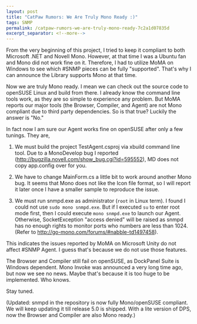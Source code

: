 ```yaml
---
layout: post
title: "CatPaw Rumors: We Are Truly Mono Ready :)"
tags: SNMP
permalink: /catpaw-rumors-we-are-truly-mono-ready-7c2a1d07835d
excerpt_separator: <!--more-->
---
```

From the very beginning of this project, I tried to keep it compliant to both Microsoft .NET and Novell Mono. However, at that time I was a Ubuntu fan and Mono did not work fine on it. Therefore, I had to utilize MoMA on Windows to see which #SNMP pieces can be fully "supported". That's why I can announce the Library supports Mono at that time.
<!--more-->

Now we are truly Mono ready. I mean we can check out the source code to openSUSE Linux and build from there. I already know the command line tools work, as they are so simple to experience any problem. But MoMA reports our major tools (the Browser, Compiler, and Agent) are not Mono compliant due to third party dependencies. So is that true? Luckily the answer is "No."

In fact now I am sure our Agent works fine on openSUSE after only a few tunings. They are,

1. We must build the project TestAgent.csproj via xbuild command line tool. Due to a MonoDevelop bug I reported (http://bugzilla.novell.com/show_bug.cgi?id=595552), MD does not copy app.config over for you.

2. We have to change MainForm.cs a little bit to work around another Mono bug. It seems that Mono does not like the Icon file format, so I will report it later once I have a smaller sample to reproduce the issue.

3. We must run snmpd.exe as administrator (`root` in Linux term). I found I could not use `sudo mono snmpd.exe`. But if I executed `su` to enter root mode first, then I could execute `mono snmpd.exe` to launch our Agent. Otherwise, SocketException "access denied" will be raised as snmpd has no enough rights to monitor ports who numbers are less than 1024. (Refer to http://go-mono.com/forums/#nabble-td1497458).

This indicates the issues reported by MoMA on Microsoft Unity do not affect #SNMP Agent. I guess that's because we do not use those features.

The Browser and Compiler still fail on openSUSE, as DockPanel Suite is Windows dependent. Mono Invoke was announced a very long time ago, but now we see no news. Maybe that's because it is too huge to be implemented. Who knows.

Stay tuned.

(Updated: snmpd in the repository is now fully Mono/openSUSE compliant. We will keep updating it till release 5.0 is shipped. With a lite version of DPS, now the Browser and Compiler are also Mono ready.)
